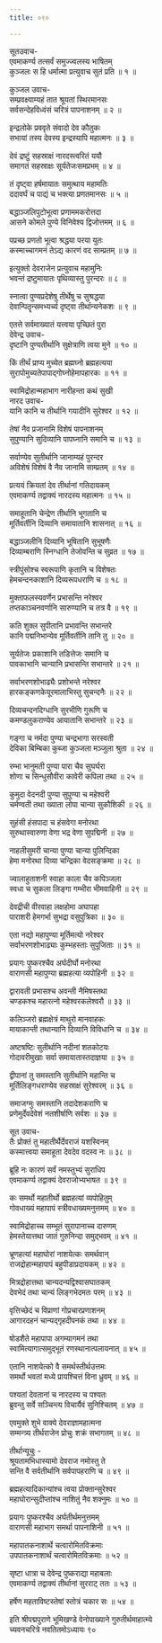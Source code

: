 ```yaml
---
title: ०९०

---
```

सूतउवाच-  
एवमाकर्ण्य तत्सर्वं समुज्ज्वलस्य भाषितम्  
कुञ्जलः स हि धर्मात्मा प्रत्युवाच सुतं प्रति ॥ १ ॥


कुञ्जल उवाच-  
सम्प्रवक्ष्याम्यहं तात श्रूयतां स्थिरमानसः  
सर्वसन्देहविध्वंसं चरित्रं पापनाशनम् ॥ २ ॥


इन्द्रलोके प्रववृते संवादो देव कौतुकः  
सभायां तस्य देवस्य इन्द्रस्यापि महात्मनः ॥ ३ ॥


देवं द्रष्टुं सहस्राक्षं नारदस्त्वरितं ययौ  
समागतं सहस्राक्षः सूर्यतेजःसमप्रभम् ॥ ४ ॥


तं दृष्ट्वा हर्षमायातः समुत्थाय महामतिः  
ददावर्घं च पाद्यं च भक्त्या प्रणतमानसः ॥ ५ ॥


बद्धाञ्जलिपुटोभूत्वा प्रणाममकरोत्तदा  
आसने कोमले पुण्ये विनिवेश्य द्विजोत्तमम् ॥ ६ ॥


पप्रच्छ प्रणतो भूत्वा श्रद्धया परया युतः  
कस्माच्चागमनं तेऽद्य कारणं वद साम्प्रतम् ॥ ७ ॥


इत्युक्तो देवराजेन प्रत्युवाच महामुनिः  
भवन्तं द्रष्टुमायातः पृथिव्यास्तु पुरन्दरः ॥ ८ ॥


स्नात्वा पुण्यप्रदेशेषु तीर्थेषु च सुश्रद्धया  
देवान्पितॄन्समभ्यर्च्य दृष्ट्वा तीर्थान्यनेकशः ॥ ९ ॥


एतत्ते सर्वमाख्यातं यत्त्वया पृच्छितं पुरा  
देवेन्द्र उवाच-  
दृष्टानि पुण्यतीर्थानि सुक्षेत्राणि त्वया मुने ॥ १० ॥


किं तीर्थं प्राप्य मुच्येत ब्रह्मघ्नो ब्रह्महत्यया  
सुरापोमुच्यतेपापाद्गोघ्नोहेमापहारकः ॥ ११ ॥


स्वामिद्रोहान्महाभाग नारीहन्ता कथं सुखी  
नारद उवाच-  
यानि कानि च तीर्थानि गयादीनि सुरेश्वर ॥ १२ ॥


तेषां नैव प्रजानामि विशेषं पापनाशनम्  
सुपुण्यानि सुदिव्यानि पापघ्नानि समानि च ॥ १३ ॥


सर्वाण्येव सुतीर्थानि जानाम्यहं पुरन्दर  
अविशेषं विशेषं वै नैव जानामि साम्प्रतम् ॥ १४ ॥


प्रत्ययं क्रियतां देव तीर्थानां गतिदायकम्  
एवमाकर्ण्य तद्वाक्यं नारदस्य महात्मनः ॥ १५ ॥


समाहूतानि चेन्द्रेण तीर्थानि भूगतानि च  
मूर्तिवर्तीनि दिव्यानि समायातानि शासनात् ॥ १६ ॥


बद्धाञ्जलीनि दिव्यानि भूषितानि सुभूषणैः  
दिव्याम्बराणि स्निग्धानि तेजोवन्ति च सुव्रत ॥ १७ ॥


स्त्रीपुंसोश्च स्वरूपाणि कृतानि च विशेषतः  
हेमचन्दनकाशानि दिव्यरूपधराणि च ॥ १८ ॥


मुक्ताफलस्यवर्णेन प्रभासन्ति नरेश्वर  
तप्तकाञ्चनवर्णानि सारुण्यानि च तत्र वै ॥ १९ ॥


कति शुक्ल सुपीतानि प्रभावन्ति सभान्तरे  
कानि पद्मनिभान्येव मूर्तिवर्तीनि तानि तु ॥ २० ॥


सूर्यतेजः प्रकाशानि तडित्तेजः समानि च  
पावकाभानि चान्यानि प्रभासन्ति सभान्तरे ॥ २१ ॥


सर्वाभरणशोभाढ्यैः प्रशोभन्ते नरेश्वर  
हारकङ्कणकेयूरमालाभिस्तु सुचन्दनैः ॥ २२ ॥


दिव्यचन्दनदिग्धानि सुरभीणि गुरूणि च  
कमण्डलुकराण्येव आयातानि सभान्तरे ॥ २३ ॥


गङ्गा च नर्मदा पुण्या चन्द्रभागा सरस्वती  
देविका बिम्बिका कुब्जा कुञ्जला मञ्जुला श्रुता ॥ २४ ॥


रम्भा भानुमती पुण्या पारा चैव सुघर्घरा  
शोणा च सिन्धुसौवीरा कावेरी कपिला तथा ॥ २५ ॥


कुमुदा वेदनदी पुण्या सुपुण्या च महेश्वरी  
चर्मण्वती तथा ख्याता लोपा चान्या सुकौशिकी ॥ २६ ॥


सुहंसी हंसपादा च हंसवेगा मनोरथा  
सुरुथास्वारुणा वेणा भद्र वेणा सुपद्मिनी ॥ २७ ॥


नाहलीसुमरी चान्या पुण्या चान्या पुलिन्दिका  
हेमा मनोरथा दिव्या चन्द्रिका वेदसङ्क्रमा ॥ २८ ॥


ज्वालाहुताशनी स्वाहा काला चैव कपिञ्जला  
स्वधा च सुकला लिङ्गा गम्भीरा भीमवाहिनी ॥ २९ ॥


देवद्रीची वीरवाहा लक्षहोमा अघापहा  
पाराशरी हेमगर्भा सुभद्रा वसुपुत्रिका ॥ ३० ॥


एता नद्यो महापुण्या मूर्तिमत्यो नरेश्वर  
सर्वाभरणशोभाढ्याः कुम्भहस्ताः सुपूजिताः ॥ ३१ ॥


प्रयागः पुष्करश्चैव अर्घदीर्घो मनोरथा  
वाराणसी महापुण्या ब्रह्महत्या व्यपोहिनी ॥ ३२ ॥


द्वारावती प्रभासश्च अवन्ती नैमिषस्तथा  
चण्डकश्च महारत्नो महेश्वरकलेश्वरौ ॥ ३३ ॥


कलिञ्जरो ब्रह्मक्षेत्रं माथुरो मानवाहकः  
मायाकान्ती तथान्यानि दिव्यानि विविधानि च ॥ ३४ ॥


अष्टषष्टिः सुतीर्थानि नदीनां शतकोटयः  
गोदावरीमुखाः सर्वा समायातास्तदाज्ञया ॥ ३५ ॥


द्वीपानां तु समस्तानि सुतीर्थानि महान्ति च  
मूर्तिलिङ्गधराण्येव सहस्राक्षं सुरेश्वरम् ॥ ३६ ॥


समाजग्मुः समस्तानि तदादेशकराणि च  
प्रणेमुर्देवदेवेशं नतशीर्षाणि सर्वशः ॥ ३७ ॥


सूत उवाच-  
तैः प्रोक्तं तु महातीर्थैर्देवराजं यशस्विनम्  
कस्मात्त्वया समाहूता देवदेव वदस्व नः ॥ ३८ ॥


ब्रूहि नः कारणं सर्वं नमस्तुभ्यं सुराधिप  
एवमाकर्ण्य तद्वाक्यं देवराजोभ्यभाषत ॥ ३९ ॥


कः समर्थो महातीर्थो ब्रह्महत्यां व्यपोहितुम्  
गोवधाख्यं महापापं स्त्रीवधाख्यमनुत्तमम् ॥ ४० ॥


स्वामिद्रोहाच्च सम्भूतं सुरापानाच्च दारुणम्  
हेमस्तेयात्तथा जातं गुरुनिन्दा समुद्भवम् ॥ ४१ ॥


भ्रूणहत्यां महाघोरां नाशयेत्कः समर्थवान्  
राजद्रोहान्महापापं बहुपीडाप्रदायकम् ॥ ४२ ॥


मित्रद्रोहात्तथा चान्यदन्यद्विश्वासघातकम्  
देवभेदं तथा चान्यं लिङ्गभेदमतः परम् ॥ ४३ ॥


वृत्तिच्छेदं च विप्राणां गोप्रचारप्रणाशनम्  
आगारदहनं चान्यद्गृहदीपनकं तथा ॥ ४४ ॥


षोडशैते महापापा अगम्यागमनं तथा  
स्वामित्यागात्समुद्भूतं रणस्थानात्पलायनात् ॥ ४५ ॥


एतानि नाशयेत्को वै समर्थस्तीर्थउत्तमः  
समर्थो भवतां मध्ये प्रायश्चित्तं विना ध्रुवम् ॥ ४६ ॥


पश्यतां देवतानां च नारदस्य च पश्यतः  
ब्रुवन्तु सर्वे सञ्चिन्त्य विचार्यैवं सुनिश्चितम् ॥ ४७ ॥


एवमुक्ते शुभे वाक्ये देवराज्ञामहात्मना  
सम्मन्त्र्य तीर्थराजेन प्रोचुः शक्रं सभागतम् ॥ ४८ ॥


तीर्थान्यूचुः -  
श्रूयतामभिधास्यामो देवराज नमोस्तु ते  
सन्ति वै सर्वतीर्थानि सर्वपापहराणि च ॥ ४९ ॥


ब्रह्महत्यादिकान्यांश्च त्वया प्रोक्तान्सुरेश्वर  
महाघोरान्सुदीप्तांश्च नाशितुं नैव शक्नुमः ॥ ५० ॥


प्रयागः पुष्करश्चैव अर्घतीर्थमनुत्तमम्  
वाराणसी महाभाग समर्था पापनाशिनी ॥ ५१ ॥


महापातकनाशार्थे चत्वारोमितविक्रमाः  
उपपातकनाशार्थं चत्वारोमितविक्रमाः ॥ ५२ ॥


सृष्टा धात्रा च देवेन्द्र पुष्कराद्या महाबलाः  
एवमाकर्ण्य तद्वाक्यं तीर्थानां सुरराट् ततः ॥ ५३ ॥


हर्षेण महताविष्टस्तेषां स्तोत्रं चकार सः ॥ ५४ ॥


 इति श्रीपद्मपुराणे भूमिखण्डे वेनोपाख्याने गुरुतीर्थमाहात्म्ये  
च्यवनचरित्रे नवतितमोऽध्यायः ९०